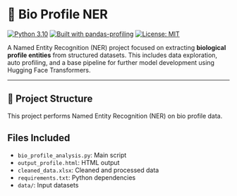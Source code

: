 # 🧬 Bio Profile NER

[![Python 3.10](https://img.shields.io/badge/Python-3.10-blue.svg)](https://www.python.org/downloads/release/python-3100/)
[![Built with pandas-profiling](https://img.shields.io/badge/Built%20with-pandas--profiling-%231675ba)](https://github.com/ydataai/pandas-profiling)
[![License: MIT](https://img.shields.io/badge/License-MIT-yellow.svg)](LICENSE)

A Named Entity Recognition (NER) project focused on extracting **biological profile entities** from structured datasets. This includes data exploration, auto profiling, and a base pipeline for further model development using Hugging Face Transformers.

---

## 📁 Project Structure


This project performs Named Entity Recognition (NER) on bio profile data.

## Files Included
- `bio_profile_analysis.py`: Main script
- `output_profile.html`: HTML output
- `cleaned_data.xlsx`: Cleaned and processed data
- `requirements.txt`: Python dependencies
- `data/`: Input datasets
